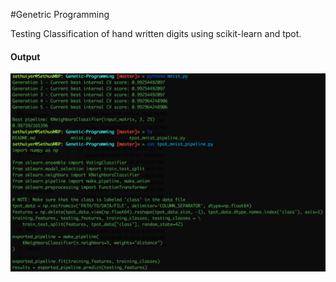 #Genetric Programming

Testing Classification of hand written digits using scikit-learn and tpot.

#### Output
![output](output.png)